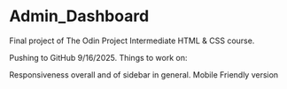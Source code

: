 # Admin_Dashboard

Final project of The Odin Project Intermediate HTML
& CSS course. 

Pushing to GitHub 9/16/2025. Things to work on:

Responsiveness overall and of sidebar in general.
Mobile Friendly version